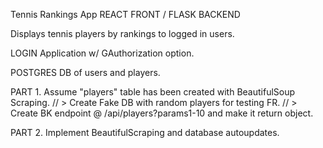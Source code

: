 Tennis Rankings App
REACT FRONT / FLASK BACKEND

Displays tennis players by rankings to logged in users.

LOGIN Application w/ GAuthorization option.

POSTGRES DB of users and players.


PART 1.
Assume "players" table has been created with BeautifulSoup Scraping.
// > Create Fake DB with random players for testing FR.
// > Create BK endpoint @ /api/players?params1-10 and make it return object.
> 

PART 2. Implement BeautifulScraping and database autoupdates.